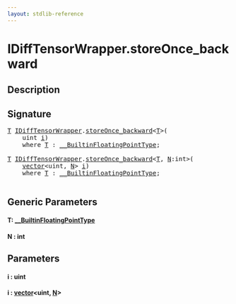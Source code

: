 ```yaml
---
layout: stdlib-reference
---
```


# IDiffTensorWrapper\.storeOnce\_backward

## Description





## Signature 

<pre>
<a href="storeonce_backward-5.html#typeparam-T" class="code_type">T</a> <a href="index.html" class="code_type">IDiffTensorWrapper</a>.<a href="storeonce_backward-5.html">storeOnce_backward</a>&lt;<a href="storeonce_backward-5.html#typeparam-T" class="code_type">T</a>&gt;(
    <span class="code_keyword">uint</span> <a href="storeonce_backward-5.html#decl-i" class="code_param">i</a>)
    <span class='code_keyword'>where</span> <a href="storeonce_backward-5.html#typeparam-T" class="code_type">T</a> : <a href="../0_builtinfloatingpointtype-029hm/index.html" class="code_type">__BuiltinFloatingPointType</a>;

<a href="storeonce_backward-5.html#typeparam-T" class="code_type">T</a> <a href="index.html" class="code_type">IDiffTensorWrapper</a>.<a href="storeonce_backward-5.html">storeOnce_backward</a>&lt;<a href="storeonce_backward-5.html#typeparam-T" class="code_type">T</a>, <a href="storeonce_backward-5.html#decl-N" class="code_var">N</a>:<span class="code_keyword">int</span>&gt;(
    <a href="../../types/vector/index.html" class="code_type">vector</a>&lt;<span class="code_keyword">uint</span>, <a href="storeonce_backward-5.html#decl-N" class="code_var">N</a>&gt; <a href="storeonce_backward-5.html#decl-i" class="code_param">i</a>)
    <span class='code_keyword'>where</span> <a href="storeonce_backward-5.html#typeparam-T" class="code_type">T</a> : <a href="../0_builtinfloatingpointtype-029hm/index.html" class="code_type">__BuiltinFloatingPointType</a>;

</pre>

## Generic Parameters

####  <a id="typeparam-T"></a>T: [\_\_BuiltinFloatingPointType](../0_builtinfloatingpointtype-029hm/index.html)
####  <a id="decl-N"></a>N  : int

## Parameters

####  <a id="decl-i"></a>i  : uint
####  <a id="decl-i"></a>i  : [vector](../../types/vector/index.html)\<uint, [N](../../types/vector/index.html#decl-N)\>

